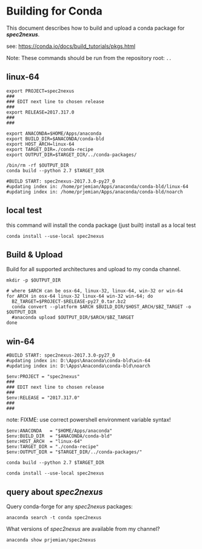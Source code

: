 # Building for Conda

This document describes how to build and upload a 
conda package for ***spec2nexus***.

see: https://conda.io/docs/build_tutorials/pkgs.html

Note:  These commands should be run from the repository root: `..`

## linux-64
    
    export PROJECT=spec2nexus
    ###
    ### EDIT next line to chosen release
    ###
    export RELEASE=2017.317.0
    ###
    ###

    export ANACONDA=$HOME/Apps/anaconda
    export BUILD_DIR=$ANACONDA/conda-bld
    export HOST_ARCH=linux-64
    export TARGET_DIR=./conda-recipe
    export OUTPUT_DIR=$TARGET_DIR/../conda-packages/
    
    /bin/rm -rf $OUTPUT_DIR
    conda build --python 2.7 $TARGET_DIR
    
    #BUILD START: spec2nexus-2017.3.0-py27_0
    #updating index in: /home/prjemian/Apps/anaconda/conda-bld/linux-64
    #updating index in: /home/prjemian/Apps/anaconda/conda-bld/noarch


## local test

this command will install the conda package (just built) install as a local test

    conda install --use-local spec2nexus

## Build & Upload

Build for all supported architectures
and upload to my conda channel.

    mkdir -p $OUTPUT_DIR

    # where $ARCH can be osx-64, linux-32, linux-64, win-32 or win-64
    for ARCH in osx-64 linux-32 linux-64 win-32 win-64; do
      BZ_TARGET=$PROJECT-$RELEASE-py27_0.tar.bz2
      conda convert --platform $ARCH $BUILD_DIR/$HOST_ARCH/$BZ_TARGET -o $OUTPUT_DIR
      #anaconda upload $OUTPUT_DIR/$ARCH/$BZ_TARGET
    done


## win-64

    #BUILD START: spec2nexus-2017.3.0-py27_0
    #updating index in: D:\Apps\Anaconda\conda-bld\win-64
    #updating index in: D:\Apps\Anaconda\conda-bld\noarch

    $env:PROJECT = "spec2nexus"
    ###
    ### EDIT next line to chosen release
    ###
    $env:RELEASE = "2017.317.0"
    ###
    ###

note: FIXME: use correct powershell environment variable syntax!

    $env:ANACONDA   = "$HOME/Apps/anaconda"
    $env:BUILD_DIR  = "$ANACONDA/conda-bld"
    $env:HOST_ARCH  = "linux-64"
    $env:TARGET_DIR = "./conda-recipe"
    $env:OUTPUT_DIR = "$TARGET_DIR/../conda-packages/"
    
    conda build --python 2.7 $TARGET_DIR

    conda install --use-local spec2nexus

## query about ***spec2nexus***

Query conda-forge for any *spec2nexus* packages:

    anaconda search -t conda spec2nexus

What versions of *spec2nexus* are available from my channel?

    anaconda show prjemian/spec2nexus
